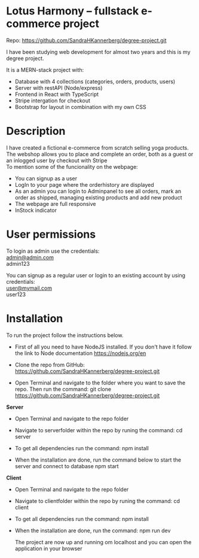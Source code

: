 # Lotus Harmony – fullstack e-commerce project

Repo: https://github.com/SandraHKannerberg/degree-project.git

I have been studying web development for almost two years and this is my degree project. </br>

It is a MERN-stack project with: </br>

- Database with 4 collections (categories, orders, products, users)
- Server with restAPI (Node/express)
- Frontend in React with TypeScript
- Stripe intergation for checkout
- Bootstrap for layout in combination with my own CSS

# Description

I have created a fictional e-commerce from scratch selling yoga products.
The webshop allows you to place and complete an order, both as a guest or an inlogged user by checkout with Stripe </br>
To mention some of the funcionality on the webpage: </br>

- You can signup as a user </br>
- LogIn to your page where the orderhistory are displayed </br>
- As an admin you can login to Adminpanel to see all orders, mark an order as shipped, managing existing products and add new product </br>
- The webpage are full responsive </br>
- InStock indicator </br>

# User permissions

To login as admin use the credentials: </br>
admin@admin.com </br>
admin123 </br>

You can signup as a regular user or login to an existing account by using credentials: </br>
user@mymail.com </br>
user123 </br>

# Installation

To run the project follow the instructions below.

- First of all you need to have NodeJS installed. If you don't have it follow the link to Node documentation https://nodejs.org/en

- Clone the repo from GitHub: https://github.com/SandraHKannerberg/degree-project.git
- Open Terminal and navigate to the folder where you want to save the repo. Then run the command:
  git clone https://github.com/SandraHKannerberg/degree-project.git

**Server**

- Open Terminal and navigate to the repo folder

- Navigate to serverfolder within the repo by runing the command:
  cd server

- To get all dependencies run the command:
  npm install
- When the installation are done, run the command below to start the server and connect to database
  npm start

**Client**

- Open Terminal and navigate to the repo folder

- Navigate to clientfolder within the repo by runing the command:
  cd client

- To get all dependencies run the command:
  npm install

- When the installation are done, run the command:
  npm run dev

  The project are now up and running om localhost and you can open the application in your browser

